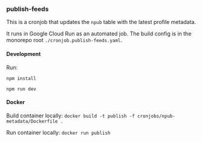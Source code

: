 ### publish-feeds

This is a cronjob that updates the `npub` table with the latest profile metadata.

It runs in Google Cloud Run as an automated job. The build config is in the monorepo root `./cronjob.publish-feeds.yaml`.

#### Development

Run:

`npm install`

`npm run dev`

#### Docker

Build container locally:
`docker build -t publish -f cronjobs/npub-metadata/Dockerfile .`

Run container locally:
`docker run publish`
